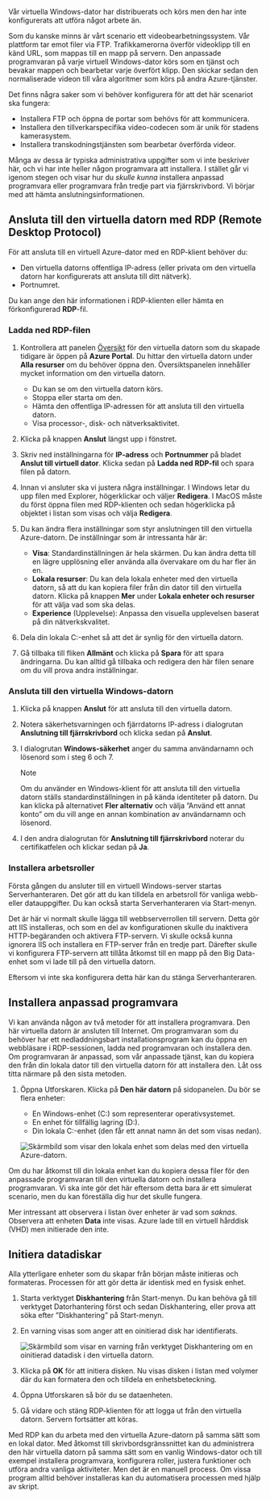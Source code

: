 Vår virtuella Windows-dator har distribuerats och körs men den har inte konfigurerats att utföra något arbete än.

Som du kanske minns är vårt scenario ett videobearbetningssystem. Vår plattform tar emot filer via FTP. Trafikkamerorna överför videoklipp till en känd URL, som mappas till en mapp på servern. Den anpassade programvaran på varje virtuell Windows-dator körs som en tjänst och bevakar mappen och bearbetar varje överfört klipp. Den skickar sedan den normaliserade videon till våra algoritmer som körs på andra Azure-tjänster.

Det finns några saker som vi behöver konfigurera för att det här scenariot ska fungera:

- Installera FTP och öppna de portar som behövs för att kommunicera.
- Installera den tillverkarspecifika video-codecen som är unik för stadens kamerasystem.
- Installera transkodningstjänsten som bearbetar överförda videor.

Många av dessa är typiska administrativa uppgifter som vi inte beskriver här, och vi har inte heller någon programvara att installera. I stället går vi igenom stegen och visar hur du _skulle kunna_ installera anpassad programvara eller programvara från tredje part via fjärrskrivbord. Vi börjar med att hämta anslutningsinformationen.

## <a name="connect-to-the-vm-with-remote-desktop-protocol"></a>Ansluta till den virtuella datorn med RDP (Remote Desktop Protocol)

För att ansluta till en virtuell Azure-dator med en RDP-klient behöver du:

- Den virtuella datorns offentliga IP-adress (eller privata om den virtuella datorn har konfigurerats att ansluta till ditt nätverk).
- Portnumret.

Du kan ange den här informationen i RDP-klienten eller hämta en förkonfigurerad **RDP**-fil.

### <a name="download-the-rdp-file"></a>Ladda ned RDP-filen

1. Kontrollera att panelen [Översikt](https://portal.azure.com/learn.docs.microsoft.com?azure-portal=true) för den virtuella datorn som du skapade tidigare är öppen på **Azure Portal**. Du hittar den virtuella datorn under **Alla resurser** om du behöver öppna den. Översiktspanelen innehåller mycket information om den virtuella datorn.

    - Du kan se om den virtuella datorn körs.
    - Stoppa eller starta om den.
    - Hämta den offentliga IP-adressen för att ansluta till den virtuella datorn.
    - Visa processor-, disk- och nätverksaktivitet.

1. Klicka på knappen **Anslut** längst upp i fönstret.

1. Skriv ned inställningarna för **IP-adress** och **Portnummer** på bladet **Anslut till virtuell dator**. Klicka sedan på **Ladda ned RDP-fil** och spara filen på datorn.

1. Innan vi ansluter ska vi justera några inställningar. I Windows letar du upp filen med Explorer, högerklickar och väljer **Redigera**. I MacOS måste du först öppna filen med RDP-klienten och sedan högerklicka på objektet i listan som visas och välja **Redigera**.

1. Du kan ändra flera inställningar som styr anslutningen till den virtuella Azure-datorn. De inställningar som är intressanta här är:

    - **Visa**: Standardinställningen är hela skärmen. Du kan ändra detta till en lägre upplösning eller använda alla övervakare om du har fler än en.
    - **Lokala resurser**: Du kan dela lokala enheter med den virtuella datorn, så att du kan kopiera filer från din dator till den virtuella datorn. Klicka på knappen **Mer** under **Lokala enheter och resurser** för att välja vad som ska delas.
    - **Experience** (Upplevelse): Anpassa den visuella upplevelsen baserat på din nätverkskvalitet.

1. Dela din lokala C:-enhet så att det är synlig för den virtuella datorn.

1. Gå tillbaka till fliken **Allmänt** och klicka på **Spara** för att spara ändringarna. Du kan alltid gå tillbaka och redigera den här filen senare om du vill prova andra inställningar.

### <a name="connect-to-the-windows-vm"></a>Ansluta till den virtuella Windows-datorn

1. Klicka på knappen **Anslut** för att ansluta till den virtuella datorn.

1. Notera säkerhetsvarningen och fjärrdatorns IP-adress i dialogrutan **Anslutning till fjärrskrivbord** och klicka sedan på **Anslut**.

1. I dialogrutan **Windows-säkerhet** anger du samma användarnamn och lösenord som i steg 6 och 7.

    > [!NOTE]
    > Om du använder en Windows-klient för att ansluta till den virtuella datorn ställs standardinställningen in på kända identiteter på datorn. Du kan klicka på alternativet **Fler alternativ** och välja ”Använd ett annat konto” om du vill ange en annan kombination av användarnamn och lösenord.

1. I den andra dialogrutan för **Anslutning till fjärrskrivbord** noterar du certifikatfelen och klickar sedan på **Ja**.

### <a name="install-worker-roles"></a>Installera arbetsroller

Första gången du ansluter till en virtuell Windows-server startas Serverhanteraren. Det gör att du kan tilldela en arbetsroll för vanliga webb- eller datauppgifter. Du kan också starta Serverhanteraren via Start-menyn.

Det är här vi normalt skulle lägga till webbserverrollen till servern. Detta gör att IIS installeras, och som en del av konfigurationen skulle du inaktivera HTTP-begäranden och aktivera FTP-servern. Vi skulle också kunna ignorera IIS och installera en FTP-server från en tredje part. Därefter skulle vi konfigurera FTP-servern att tillåta åtkomst till en mapp på den Big Data-enhet som vi lade till på den virtuella datorn.

Eftersom vi inte ska konfigurera detta här kan du stänga Serverhanteraren.

## <a name="install-custom-software"></a>Installera anpassad programvara

Vi kan använda någon av två metoder för att installera programvara. Den här virtuella datorn är ansluten till Internet. Om programvaran som du behöver har ett nedladdningsbart installationsprogram kan du öppna en webbläsare i RDP-sessionen, ladda ned programvaran och installera den. Om programvaran är anpassad, som vår anpassade tjänst, kan du kopiera den från din lokala dator till den virtuella datorn för att installera den. Låt oss titta närmare på den sista metoden.

1. Öppna Utforskaren. Klicka på **Den här datorn** på sidopanelen. Du bör se flera enheter:

    - En Windows-enhet (C:) som representerar operativsystemet.
    - En enhet för tillfällig lagring (D:).
    - Din lokala C:-enhet (den får ett annat namn än det som visas nedan).

    ![Skärmbild som visar den lokala enhet som delas med den virtuella Azure-datorn.](../media/6-drive-list.png)

Om du har åtkomst till din lokala enhet kan du kopiera dessa filer för den anpassade programvaran till den virtuella datorn och installera programvaran. Vi ska inte gör det här eftersom detta bara är ett simulerat scenario, men du kan föreställa dig hur det skulle fungera.

Mer intressant att observera i listan över enheter är vad som _saknas_. Observera att enheten **Data** inte visas. Azure lade till en virtuell hårddisk (VHD) men initierade den inte.

## <a name="initialize-data-disks"></a>Initiera datadiskar

Alla ytterligare enheter som du skapar från början måste initieras och formateras. Processen för att gör detta är identisk med en fysisk enhet.

1. Starta verktyget **Diskhantering** från Start-menyn. Du kan behöva gå till verktyget Datorhantering först och sedan Diskhantering, eller prova att söka efter ”Diskhantering” på Start-menyn.

1. En varning visas som anger att en oinitierad disk har identifierats.

    ![Skärmbild som visar en varning från verktyget Diskhantering om en oinitierad datadisk i den virtuella datorn.](../media/6-disk-management.png)

1. Klicka på **OK** för att initiera disken. Nu visas disken i listan med volymer där du kan formatera den och tilldela en enhetsbeteckning.

1. Öppna Utforskaren så bör du se dataenheten.

1. Gå vidare och stäng RDP-klienten för att logga ut från den virtuella datorn. Servern fortsätter att köras.

Med RDP kan du arbeta med den virtuella Azure-datorn på samma sätt som en lokal dator. Med åtkomst till skrivbordsgränssnittet kan du administrera den här virtuella datorn på samma sätt som en vanlig Windows-dator och till exempel installera programvara, konfigurera roller, justera funktioner och utföra andra vanliga aktiviteter. Men det är en manuell process. Om vissa program alltid behöver installeras kan du automatisera processen med hjälp av skript.
